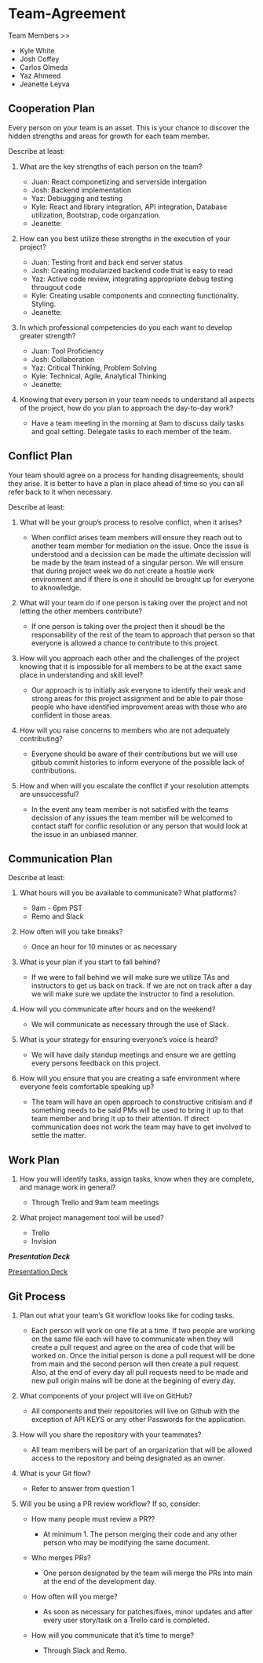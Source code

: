 # Team-Agreement

Team Members >>

- Kyle White
- Josh Coffey
- Carlos Olmeda
- Yaz Ahmeed
- Jeanette Leyva

## Cooperation Plan

Every person on your team is an asset. This is your chance to discover the hidden strengths and areas for growth for each team member.

Describe at least:

1. What are the key strengths of each person on the team?

   - Juan: React componetizing and serverside intergation
   - Josh: Backend implementation
   - Yaz: Debiugging and testing
   - Kyle: React and library integration, API integration, Database utilization, Bootstrap, code organzation.
   - Jeanette: 

2. How can you best utilize these strengths in the execution of your project?

    - Juan: Testing front and back end server status
    - Josh: Creating modularized backend code that is easy to read
    - Yaz: Active code review, integrating appropriate debug testing througout code
    - Kyle: Creating usable components and connecting functionality. Styling.
    - Jeanette: 


3. In which professional competencies do you each want to develop greater strength?

    - Juan: Tool Proficiency
    - Josh: Collaboration
    - Yaz:  Critical Thinking, Problem Solving
    - Kyle: Technical, Agile, Analytical Thinking
    - Jeanette:

4. Knowing that every person in your team needs to understand all aspects of the project, how do you plan to approach the day-to-day work?

    - Have a team meeting in the morning at 9am to discuss daily tasks and goal setting. Delegate tasks to each member of the team.

## Conflict Plan

Your team should agree on a process for handing disagreements, should they arise. It is better to have a plan in place ahead of time so you can all refer back to it when necessary.

Describe at least:

1. What will be your group’s process to resolve conflict, when it arises?

    - When conflict arises team members will ensure they reach out to another team member for mediation on the issue. Once the issue is understood and a decission can be made the ultimate decission will be made by the team instead of a singular person. We will ensure that during project week we do not create a hostile work environment and if there is one it shoulld be brought up for everyone to aknowledge.

2. What will your team do if one person is taking over the project and not letting the other members contribute?

    - If one person is taking over the project then it shoudl be the responsability of the rest of the team to approach that person so that everyone is allowed a chance to contribute to this project.

3. How will you approach each other and the challenges of the project knowing that it is impossible for all members to be at the exact same place in understanding and skill level?

    - Our approach is to initially ask everyone to identify their weak and strong areas for this project assignment and be able to pair those people who have identified improvement areas with those who are confident in those areas.

4. How will you raise concerns to members who are not adequately contributing?

    - Everyone should be aware of their contributions but we will use gitbub commit histories to inform everyone of the possible lack of contributions.

5. How and when will you escalate the conflict if your resolution attempts are unsuccessful?

    - In the event any team member is not satisfied with the teams decission of any issues the team member will be welcomed to contact staff for conflic resolution or any person that would look at the issue in an unbiased manner.

## Communication Plan

Describe at least:

1. What hours will you be available to communicate? What platforms?

    - 9am - 6pm PST
    - Remo and Slack

2. How often will you take breaks?

    - Once an hour for 10 minutes or as necessary

3. What is your plan if you start to fall behind?

    - If we were to fall behind we will make sure we utilize TAs and instructors to get us back on track. If we are not on track after a day we will make sure we update the instructor to find a resolution.

4. How will you communicate after hours and on the weekend?

    - We will communicate as necessary through the use of Slack.

5. What is your strategy for ensuring everyone’s voice is heard?

    - We will have daily standup meetings and ensure we are getting every persons feedback on this project.

6. How will you ensure that you are creating a safe environment where everyone feels comfortable speaking up?

    - The team will have an open approach to constructive critisism and if something needs to be said PMs will be used to bring it up to that team member and bring it up to their attention. If direct communication does not work the team may have to get involved to settle the matter.

## Work Plan

1. How you will identify tasks, assign tasks, know when they are complete, and manage work in general?

    - Through Trello and 9am team meetings

2. What project management tool will be used?

    - Trello
    - Invision

**_Presentation Deck_**

[Presentation Deck](https://docs.google.com/presentation/d/1i-CpCfBDrawsYBHNt4-2Tas5v0JRtMdeJ8u5kgVdt2s/edit?usp=sharing)

## Git Process

1. Plan out what your team’s Git workflow looks like for coding tasks.

    - Each person will work on one file at a time. If two people are working on the same file each will have to communicate when they will create a pull request and agree on the area of code that will be worked on. Once the initial person is done a pull request will be done from main and the second person will then create a pull request. Also, at the end of every day all pull requests need to be made and new pull origin mains will be done at the begining of every day.

2. What components of your project will live on GitHub?

    - All components and their repositories will live on Github with the exception of API KEYS or any other Passwords for the application.

3. How will you share the repository with your teammates?

    - All team members will be part of an organization that will be allowed access to the repository and being designated as an owner.

4. What is your Git flow?

    - Refer to answer from question 1

5. Will you be using a PR review workflow? If so, consider:

    - How many people must review a PR??

        - At minimum 1. The person merging their code and any other person who may be modifying the same document.

    - Who merges PRs?

        - One person designated by the team will merge the PRs into main at the end of the development day.

    - How often will you merge?

        - As soon as necessary for patches/fixes, minor updates and after every user story/task on a Trello card is completed.

    - How will you communicate that it’s time to merge?

        - Through Slack and Remo.
